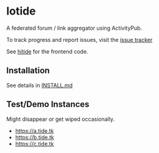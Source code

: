 # lotide
A federated forum / link aggregator using ActivityPub.

To track progress and report issues, visit the [issue tracker](https://todo.sr.ht/~vpzom/lotide)

See [hitide](https://git.sr.ht/~vpzom/hitide) for the frontend code.

## Installation
See details in [INSTALL.md](https://git.sr.ht/~vpzom/lotide/tree/master/doc/INSTALL.md)

## Test/Demo Instances
Might disappear or get wiped occasionally.

 - https://a.tide.tk
 - https://b.tide.tk
 - https://c.tide.tk
